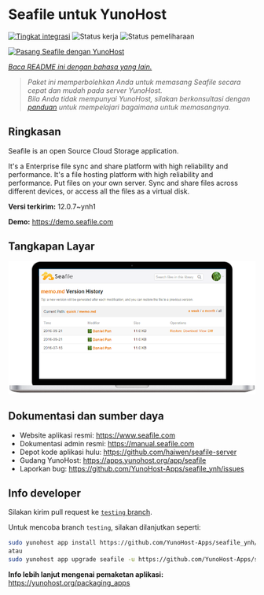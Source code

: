 <!--
N.B.: README ini dibuat secara otomatis oleh <https://github.com/YunoHost/apps/tree/master/tools/readme_generator>
Ini TIDAK boleh diedit dengan tangan.
-->

# Seafile untuk YunoHost

[![Tingkat integrasi](https://apps.yunohost.org/badge/integration/seafile)](https://ci-apps.yunohost.org/ci/apps/seafile/)
![Status kerja](https://apps.yunohost.org/badge/state/seafile)
![Status pemeliharaan](https://apps.yunohost.org/badge/maintained/seafile)

[![Pasang Seafile dengan YunoHost](https://install-app.yunohost.org/install-with-yunohost.svg)](https://install-app.yunohost.org/?app=seafile)

*[Baca README ini dengan bahasa yang lain.](./ALL_README.md)*

> *Paket ini memperbolehkan Anda untuk memasang Seafile secara cepat dan mudah pada server YunoHost.*  
> *Bila Anda tidak mempunyai YunoHost, silakan berkonsultasi dengan [panduan](https://yunohost.org/install) untuk mempelajari bagaimana untuk memasangnya.*

## Ringkasan

Seafile is an open Source Cloud Storage application.

It's a Enterprise file sync and share platform with high reliability and performance. It's a file hosting platform with high reliability and performance. Put files on your own server. Sync and share files across different devices, or access all the files as a virtual disk.


**Versi terkirim:** 12.0.7~ynh1

**Demo:** <https://demo.seafile.com>

## Tangkapan Layar

![Tangkapan Layar pada Seafile](./doc/screenshots/screenshot.png)

## Dokumentasi dan sumber daya

- Website aplikasi resmi: <https://www.seafile.com>
- Dokumentasi admin resmi: <https://manual.seafile.com>
- Depot kode aplikasi hulu: <https://github.com/haiwen/seafile-server>
- Gudang YunoHost: <https://apps.yunohost.org/app/seafile>
- Laporkan bug: <https://github.com/YunoHost-Apps/seafile_ynh/issues>

## Info developer

Silakan kirim pull request ke [`testing` branch](https://github.com/YunoHost-Apps/seafile_ynh/tree/testing).

Untuk mencoba branch `testing`, silakan dilanjutkan seperti:

```bash
sudo yunohost app install https://github.com/YunoHost-Apps/seafile_ynh/tree/testing --debug
atau
sudo yunohost app upgrade seafile -u https://github.com/YunoHost-Apps/seafile_ynh/tree/testing --debug
```

**Info lebih lanjut mengenai pemaketan aplikasi:** <https://yunohost.org/packaging_apps>
